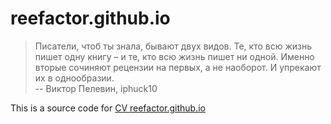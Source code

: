 # reefactor.github.io 

> Писатели, чтоб ты знала, бывают двух видов. Те, кто всю жизнь пишет одну книгу – и те, кто всю жизнь пишет ни одной. Именно вторые сочиняют рецензии на первых, а не наоборот. И упрекают их в однообразии.  
> -- Виктор Пелевин, iphuck10

This is a source code for [CV reefactor.github.io](https://reefactor.github.io/)
